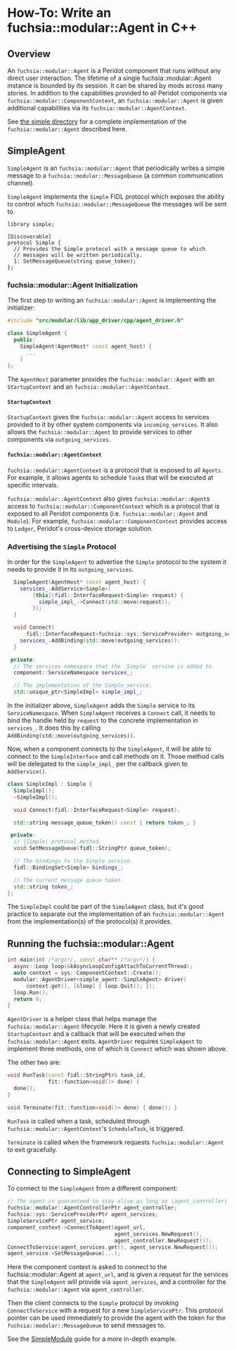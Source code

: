 # How-To: Write an fuchsia::modular::Agent in C++

## Overview

An `fuchsia::modular::Agent` is a Peridot component that runs without any direct user interaction.
The lifetime of a single fuchsia::modular::Agent instance is bounded by its session.  It can be
shared by mods across many stories. In addition to the capabilities provided to all
Peridot components via `fuchsia::modular::ComponentContext`, an `fuchsia::modular::Agent` is given additional
capabilities via its `fuchsia::modular::AgentContext`.

See [the simple directory](../simple/) for a complete implementation of
the `fuchsia::modular::Agent` described here.

## SimpleAgent

`SimpleAgent` is an `fuchsia::modular::Agent` that periodically writes a simple message to
a `fuchsia::modular::MessageQueue` (a common communication channel).

`SimpleAgent` implements the `Simple` FIDL protocol which exposes the
ability to control which `fuchsia::modular::MessageQueue` the messages will be sent to.

```
library simple;

[Discoverable]
protocol Simple {
  // Provides the Simple protocol with a message queue to which
  // messages will be written periodically.
  1: SetMessageQueue(string queue_token);
};
```

### fuchsia::modular::Agent Initialization

The first step to writing an `fuchsia::modular::Agent` is implementing the initializer:

```c++
#include "src/modular/lib/app_driver/cpp/agent_driver.h"

class SimpleAgent {
  public:
    SimpleAgent(AgentHost* const agent_host) {
      ...
    }
};
```

The `AgentHost` parameter provides the `fuchsia::modular::Agent` with an `StartupContext`
and an `fuchsia::modular::AgentContext`.

#### `StartupContext`

`StartupContext` gives the `fuchsia::modular::Agent` access to services provided to it by
other system components via `incoming_services`. It also allows the `fuchsia::modular::Agent`
to provide services to other components via `outgoing_services`.

#### `fuchsia::modular::AgentContext`

`fuchsia::modular::AgentContext` is a protocol that is exposed to all `Agents`.
For example, it allows agents to schedule `Task`s that will be executed at
specific intervals.

`fuchsia::modular::AgentContext` also gives `fuchsia::modular::Agent`s access to
`fuchsia::modular::ComponentContext` which is a protocol that is exposed to all
Peridot components (i.e. `fuchsia::modular::Agent` and `Module`).
For example, `fuchsia::modular::ComponentContext` provides access to `Ledger`,
Peridot's cross-device storage solution.

### Advertising the `Simple` Protocol

In order for the `SimpleAgent` to advertise the `Simple` protocol to the system
it needs to provide it in its `outgoing_services`.

```c++
  SimpleAgent(AgentHost* const agent_host) {
    services_.AddService<Simple>(
        [this](fidl::InterfaceRequest<Simple> request) {
          simple_impl_->Connect(std::move(request));
        });
  }

  void Connect(
      fidl::InterfaceRequest<fuchsia::sys::ServiceProvider> outgoing_services) {
    services_.AddBinding(std::move(outgoing_services));
  }

 private:
  // The services namespace that the `Simple` service is added to.
  component::ServiceNamespace services_;

  // The implementation of the Simple service.
  std::unique_ptr<SimpleImpl> simple_impl_;
```

In the initializer above, `SimpleAgent` adds the `Simple` service to its `ServiceNamespace`.
 When `SimpleAgent` receives a `Connect` call, it needs to bind the handle held by `request`
 to the concrete implementation in `services_`. It does this by calling
`AddBinding(std::move(outgoing_services))`.

Now, when a component connects to the `SimpleAgent`, it will be able to connect
to the `SimpleInterface` and call methods on it. Those method calls will be
delegated to the `simple_impl_` per the callback given to `AddService()`.

```c++
class SimpleImpl : Simple {
  SimpleImpl();
  ~SimpleImpl();

  void Connect(fidl::InterfaceRequest<Simple> request);

  std::string message_queue_token() const { return token_; }

 private:
  // |Simple| protocol method.
  void SetMessageQueue(fidl::StringPtr queue_token);

  // The bindings to the Simple service.
  fidl::BindingSet<Simple> bindings_;

  // The current message queue token.
  std::string token_;
};
```

The `SimpleImpl` could be part of the `SimpleAgent` class, but it's good practice
to separate out the implementation of an `fuchsia::modular::Agent` from the
implementation(s) of the protocol(s) it provides.

## Running the fuchsia::modular::Agent

```c++
int main(int /*argc*/, const char** /*argv*/) {
  async::Loop loop(&kAsyncLoopConfigAttachToCurrentThread);
  auto context = sys::ComponentContext::Create();
  modular::AgentDriver<simple_agent::SimpleAgent> driver(
      context.get(), [&loop] { loop.Quit(); });
  loop.Run();
  return 0;
}
```

`AgentDriver` is a helper class that helps manage the `fuchsia::modular::Agent` lifecycle. Here
it is given a newly created `StartupContext` and a callback that will be
executed when the `fuchsia::modular::Agent` exits. `AgentDriver` requires `SimpleAgent` to
implement three methods, one of which is `Connect` which was shown above.

The other two are:

```c++
void RunTask(const fidl::StringPtr& task_id,
             fit::function<void()> done) {
  done();
}

void Terminate(fit::function<void()> done) { done(); }
```

`RunTask` is called when a task, scheduled through `fuchsia::modular::AgentContext`'s
`ScheduleTask`, is triggered.

`Terminate` is called when the framework requests `fuchsia::modular::Agent` to
exit gracefully.

## Connecting to SimpleAgent

To connect to the `SimpleAgent` from a different component:

```c++
// The agent is guaranteed to stay alive as long as |agent_controller| stays in scope.
fuchsia::modular::AgentControllerPtr agent_controller;
fuchsia::sys::ServiceProviderPtr agent_services;
SimpleServicePtr agent_service;
component_context->ConnectToAgent(agent_url,
                                  agent_services.NewRequest(),
                                  agent_controller.NewRequest());
ConnectToService(agent_services.get(), agent_service.NewRequest());
agent_service->SetMessageQueue(...);
```

Here the component context is asked to connect to the fuchsia::modular::Agent at `agent_url`,
and is given a request for the services that the `SimpleAgent` will provide via `agent_services`,
and a controller for the `fuchsia::modular::Agent` via `agent_controller`.

Then the client connects to the `Simple` protocol by invoking `ConnectToService` with
a request for a new `SimpleServicePtr`. This protocol pointer can be used immediately
to provide the agent with the token for the `fuchsia::modular::MessageQueue` to send messages to.

See the [SimpleModule](how_to_write_a_mod.md) guide for a more in-depth example.
